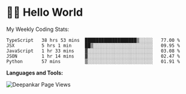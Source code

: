 # 👋🏽 Hello World 

<!--![Deepankar's github stats](https://github-readme-stats.vercel.app/api?username=Deep-Codes&count_private=true&show_icons=true&theme=radical)-->
My Weekly Coding Stats:

<!--START_SECTION:waka-->
```text
TypeScript   38 hrs 53 mins  ███████████████████▒░░░░░   77.00 % 
JSX          5 hrs 1 min     ██▒░░░░░░░░░░░░░░░░░░░░░░   09.95 % 
JavaScript   1 hr 33 mins    ▓░░░░░░░░░░░░░░░░░░░░░░░░   03.08 % 
JSON         1 hr 14 mins    ▓░░░░░░░░░░░░░░░░░░░░░░░░   02.47 % 
Python       57 mins         ▒░░░░░░░░░░░░░░░░░░░░░░░░   01.91 % 
```
<!--END_SECTION:waka-->

**Languages and Tools:**



<p align="left"> <img src="https://komarev.com/ghpvc/?username=Deep-Codes&label=Views&color=blue&style=plastic" alt="Deepankar Page Views" /> </p>
